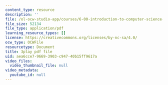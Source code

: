 ```yaml
---
content_type: resource
description: ''
file: /ol-ocw-studio-app/courses/6-00-introduction-to-computer-science-and-programming-fall-2008/aea6cce796693903c94740b15ff9617a_raTzkzML31w.pdf
file_size: 52134
file_type: application/pdf
learning_resource_types: []
license: https://creativecommons.org/licenses/by-nc-sa/4.0/
ocw_type: OCWFile
resourcetype: Document
title: 3play pdf file
uid: aea6cce7-9669-3903-c947-40b15ff9617a
video_files:
  video_thumbnail_file: null
video_metadata:
  youtube_id: null
---
```

